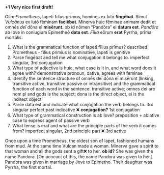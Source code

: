 **+1 Very nice first draft!**

Olim _Prometheus_, Iapetī fīlius prīmus, hominēs ex lutō **fingēbat**. Simul _Vulcānus_ ex lutō fēminam **faciēbat**. Minerva huic fēminae animam dedit et omnēs _deī_ dōna eī **misērunt**. ob id nōmen “Pandōra” ei **datum est**. _Pandōra_ ab Iove in coniugium Epimetheō **data est**. _Fīlia_ eōrum **erat** Pyrrha, prīma mortālis.


1. What is the grammatical function of Iapetī fīlius prīmus? described Prometheus - filius primius is nominative, lapeti is genitive 
2. Parse fingēbat and tell me what conjugation it belongs to. imperfect singular, 3rd conjugation
3. What type of adjective is huic, what case is it in, and what word does it agree with? demonstrative pronoun, dative, agrees with feminae 
4. Identify the sentence structure of omnēs deī dōna eī misērunt (linking, transitive active, transitive passive or intransitive) and the grammatical function of each word in the sentence. transitive active; omnes dei are nom pl and gods is the subject; dona is the direct object, ei is the indirect object 
5. Parse data est and indicate what conjugation the verb belongs to. 3rd singular perfect past indicative ❌ **conjugation?** 1st conjugation
6. What type of grammatical construction is ab Iove? preposition + ablative case to express agent of passive verb
7. What tense is erat and what are the principle parts of the verb it comes from? imperfect singular, 2nd principle part  ❌ 3rd active

Once upon a time Prometheus, the oldest son of Iapet, fashioned humans from mud. At the same time Vulcan made a woman. Minerva gave a spirit to that woman and all the gods sent a gift❌ to her. **ob id?** She was given the name Pandora. [On acocunt of this, the name Pandora was given to her.] Pandora was given in marriage by Jove to Epimetho. Their daughter was Pyrrha, the first mortal. 


